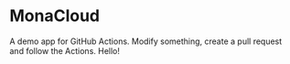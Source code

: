# MonaCloud

A demo app for GitHub Actions.
Modify something, create a pull request and follow the Actions.
Hello!

